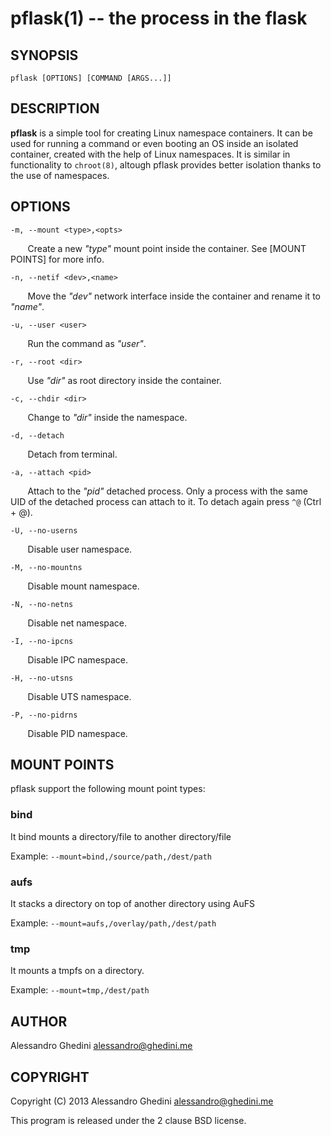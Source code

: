 pflask(1) -- the process in the flask
=====================================

## SYNOPSIS

`pflask [OPTIONS] [COMMAND [ARGS...]]`

## DESCRIPTION

**pflask** is a simple tool for creating Linux namespace containers. It can be
used for running a command or even booting an OS inside an isolated container,
created with the help of Linux namespaces. It is similar in functionality to
`chroot(8)`, altough pflask provides better isolation thanks to the use of
namespaces.

## OPTIONS

`-m, --mount <type>,<opts>`

&nbsp;&nbsp;&nbsp;&nbsp;&nbsp;&nbsp;
Create a new _"type"_ mount point inside the container. See [MOUNT POINTS] for
more info.

`-n, --netif <dev>,<name>`

&nbsp;&nbsp;&nbsp;&nbsp;&nbsp;&nbsp;
Move the _"dev"_ network interface inside the container and rename it to
_"name"_.

`-u, --user <user>`

&nbsp;&nbsp;&nbsp;&nbsp;&nbsp;&nbsp;
Run the command as _"user"_.

`-r, --root <dir>`

&nbsp;&nbsp;&nbsp;&nbsp;&nbsp;&nbsp;
Use _"dir"_ as root directory inside the container.

`-c, --chdir <dir>`

&nbsp;&nbsp;&nbsp;&nbsp;&nbsp;&nbsp;
Change to _"dir"_  inside the namespace.

`-d, --detach`

&nbsp;&nbsp;&nbsp;&nbsp;&nbsp;&nbsp;
Detach from terminal.

`-a, --attach <pid>`

&nbsp;&nbsp;&nbsp;&nbsp;&nbsp;&nbsp;
Attach to the _"pid"_ detached process. Only a process with the same UID of the
detached process can attach to it. To detach again press `^@` (Ctrl + @).

`-U, --no-userns`

&nbsp;&nbsp;&nbsp;&nbsp;&nbsp;&nbsp;
Disable user namespace.

`-M, --no-mountns`

&nbsp;&nbsp;&nbsp;&nbsp;&nbsp;&nbsp;
Disable mount namespace.

`-N, --no-netns`

&nbsp;&nbsp;&nbsp;&nbsp;&nbsp;&nbsp;
Disable net namespace.

`-I, --no-ipcns`

&nbsp;&nbsp;&nbsp;&nbsp;&nbsp;&nbsp;
Disable IPC namespace.

`-H, --no-utsns`

&nbsp;&nbsp;&nbsp;&nbsp;&nbsp;&nbsp;
Disable UTS namespace.

`-P, --no-pidrns`

&nbsp;&nbsp;&nbsp;&nbsp;&nbsp;&nbsp;
Disable PID namespace.

## MOUNT POINTS

pflask support the following mount point types:

### bind

It bind mounts a directory/file to another directory/file

Example: `--mount=bind,/source/path,/dest/path`

### aufs

It stacks a directory on top of another directory using AuFS

Example: `--mount=aufs,/overlay/path,/dest/path`

### tmp

It mounts a tmpfs on a directory.

Example: `--mount=tmp,/dest/path`

## AUTHOR ##

Alessandro Ghedini <alessandro@ghedini.me>

## COPYRIGHT ##

Copyright (C) 2013 Alessandro Ghedini <alessandro@ghedini.me>

This program is released under the 2 clause BSD license.
